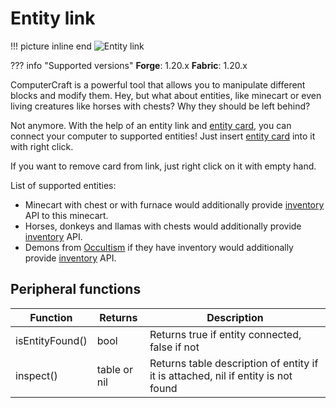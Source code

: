 # Entity link

!!! picture inline end
    ![Entity link](entity_link.png)

??? info "Supported versions"
    **Forge**: 1.20.x
    **Fabric**: 1.20.x


ComputerCraft is a powerful tool that allows you to manipulate different blocks and modify them.
Hey, but what about entities, like minecart or even living creatures like horses with chests? Why they should be left behind? 

Not anymore. With the help of an entity link and [entity card](entity_card.md), you can connect your computer to supported entities! Just insert [entity card](entity_card.md) into it with right click.

If you want to remove card from link, just right click on it with empty hand.

List of supported entities:

- Minecart with chest or with furnace would additionally provide [inventory](https://tweaked.cc/generic_peripheral/inventory.html) API to this minecart.
- Horses, donkeys and llamas with chests would additionally provide [inventory](https://tweaked.cc/generic_peripheral/inventory.html) API.
- Demons from [Occultism](https://www.curseforge.com/minecraft/mc-mods/occultism) if they have inventory would additionally provide [inventory](https://tweaked.cc/generic_peripheral/inventory.html) API.

## Peripheral functions

| Function        | Returns      | Description                                                                       |
|-----------------|--------------|-----------------------------------------------------------------------------------|
| isEntityFound() | bool         | Returns true if entity connected, false if not                                    |
| inspect()       | table or nil | Returns table description of entity if it is attached, nil if entity is not found |
